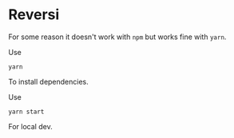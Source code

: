 # Reversi

For some reason it doesn't work with `npm` but works fine with `yarn`.

Use

    yarn

To install dependencies.

Use

    yarn start

For local dev.

